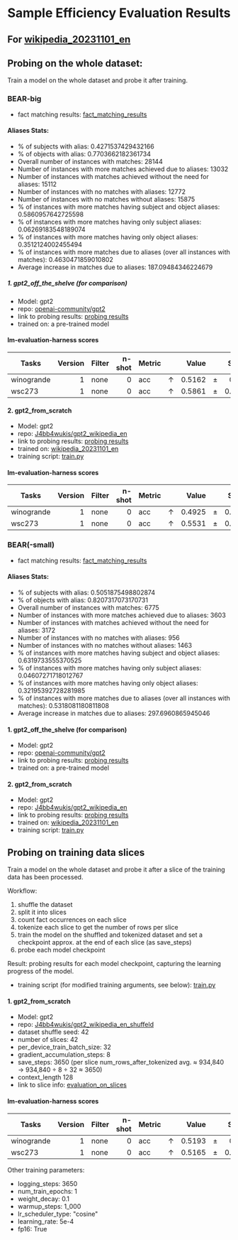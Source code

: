 # Sample Efficiency Evaluation Results

## For [wikipedia_20231101_en](https://huggingface.co/datasets/wikimedia/wikipedia)

## Probing on the whole dataset:

Train a model on the whole dataset and probe it after training.

### BEAR-big
- fact matching results: [fact_matching_results](/fact_matching_results/BEAR-big/wikimedia_wikipedia_20231101_en)

#### Aliases Stats:

- % of subjects with alias: 0.4271537429432166
- % of objects with alias: 0.7703662182361734
- Overall number of instances with matches: 28144
- Number of instances with more matches achieved due to aliases: 13032
- Number of instances with matches achieved without the need for aliases: 15112
- Number of instances with no matches with aliases: 12772
- Number of instances with no matches without aliases: 15875
- % of instances with more matches having subject and object aliases: 0.5860957642725598
- % of instances with more matches having only subject aliases: 0.06269183548189074
- % of instances with more matches having only object aliases: 0.3512124002455494
- % of instances with more matches due to aliases (over all instances with matches): 0.4630471859010802
- Average increase in matches due to aliases: 187.09484346224679

##### 1. gpt2_off_the_shelve (for comparison)

- Model: gpt2
- repo: [openai-community/gpt2](https://huggingface.co/gpt2)
- link to probing results: [probing results](/probing_results/BEAR-big/gpt2_off_the_shelve/)
- trained on: a pre-trained model

#### lm-evaluation-harness scores
|  Tasks   |Version|Filter|n-shot|Metric|   |Value |   |Stderr|
|----------|------:|------|-----:|------|---|-----:|---|-----:|
|winogrande|      1|none  |     0|acc   |↑  |0.5162|±  | 0.014|
|wsc273|      1|none  |     0|acc   |↑  |0.5861|±  |0.0299|

#### 2. gpt2_from_scratch

- Model: gpt2
- repo: [J4bb4wukis/gpt2_wikipedia_en](https://huggingface.co/J4bb4wukis/gpt2_wikipedia_en)
- link to probing results: [probing results](/probing_results/BEAR-big/gpt2_from_scratch/)
- trained on: [wikipedia_20231101_en](https://huggingface.co/datasets/wikimedia/wikipedia)
- training script: [train.py](https://github.com/Jabbawukis/sample_efficiency_evaluation/blob/main/model_training_setups/GPT2/wikimedia_wikipedia_20231101_en/train.py)

#### lm-evaluation-harness scores
|  Tasks   |Version|Filter|n-shot|Metric|   |Value |   |Stderr|
|----------|------:|------|-----:|------|---|-----:|---|-----:|
|winogrande|      1|none  |     0|acc   |↑  |0.4925|±  |0.0141|
|wsc273|      1|none  |     0|acc   |↑  |0.5531|±  |0.0301|

### BEAR(-small)
- fact matching results: [fact_matching_results](/fact_matching_results/BEAR-small/wikimedia_wikipedia_20231101_en)

#### Aliases Stats:
- % of subjects with alias: 0.5051875498802874
- % of objects with alias: 0.8207317073170731
- Overall number of instances with matches: 6775
- Number of instances with more matches achieved due to aliases: 3603
- Number of instances with matches achieved without the need for aliases: 3172
- Number of instances with no matches with aliases: 956
- Number of instances with no matches without aliases: 1463
- % of instances with more matches having subject and object aliases: 0.6319733555370525
- % of instances with more matches having only subject aliases: 0.04607271718012767
- % of instances with more matches having only object aliases: 0.32195392728281985
- % of instances with more matches due to aliases (over all instances with matches): 0.5318081180811808
- Average increase in matches due to aliases: 297.6960865945046

#### 1. gpt2_off_the_shelve (for comparison)

- Model: gpt2
- repo: [openai-community/gpt2](https://huggingface.co/gpt2)
- link to probing results: [probing results](/probing_results/BEAR-small/gpt2_off_the_shelve/)
- trained on: a pre-trained model

#### 2. gpt2_from_scratch

- Model: gpt2
- repo: [J4bb4wukis/gpt2_wikipedia_en](https://huggingface.co/J4bb4wukis/gpt2_wikipedia_en)
- link to probing results: [probing results](/probing_results/BEAR-small/gpt2_from_scratch/)
- trained on: [wikipedia_20231101_en](https://huggingface.co/datasets/wikimedia/wikipedia)
- training script: [train.py](https://github.com/Jabbawukis/sample_efficiency_evaluation/blob/main/model_training_setups/GPT2/wikimedia_wikipedia_20231101_en/train.py)

## Probing on training data slices

Train a model on the whole dataset and probe it after a slice of the training data has been processed.

Workflow: 

1. shuffle the dataset 
2. split it into slices
3. count fact occurrences on each slice
4. tokenize each slice to get the number of rows per slice
5. train the model on the shuffled and tokenized dataset and set a checkpoint approx. at the end of each slice (as save_steps)
6. probe each model checkpoint

Result: probing results for each model checkpoint, capturing the learning progress of the model.

- training script (for modified training arguments, see below): [train.py](https://github.com/Jabbawukis/sample_efficiency_evaluation/blob/main/model_training_setups/GPT2/wikimedia_wikipedia_20231101_en/train.py)

#### 1. gpt2_from_scratch
- Model: gpt2
- repo: [J4bb4wukis/gpt2_wikipedia_en_shuffeld](https://huggingface.co/J4bb4wukis/gpt2_wikipedia_en_shuffeld)
- dataset shuffle seed: 42
- number of slices: 42
- per_device_train_batch_size: 32
- gradient_accumulation_steps: 8
- save_steps: 3650 (per slice num_rows_after_tokenized avg. ≈ 934,840 → 934,840 ÷ 8 ÷ 32 ≈ 3650)
- context_length 128
- link to slice info: [evaluation_on_slices](fact_matching_results/BEAR-big/wikimedia_wikipedia_20231101_en/evaluation_on_slices)

#### lm-evaluation-harness scores
|  Tasks   |Version|Filter|n-shot|Metric|   |Value |   |Stderr|
|----------|------:|------|-----:|------|---|-----:|---|-----:|
|winogrande|      1|none  |     0|acc   |↑  |0.5193|±  | 0.014|
|wsc273|      1|none  |     0|acc   |↑  |0.5165|±  |0.0303|

Other training parameters:
- logging_steps: 3650
- num_train_epochs: 1
- weight_decay: 0.1
- warmup_steps: 1_000
- lr_scheduler_type: "cosine"
- learning_rate: 5e-4
- fp16: True